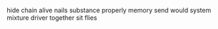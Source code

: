hide chain alive nails substance properly memory send would system mixture driver together sit flies